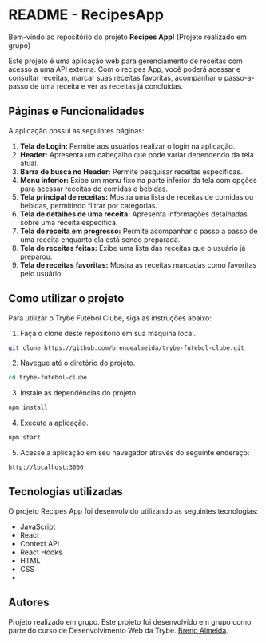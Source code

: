 # README - RecipesApp

Bem-vindo ao repositório do projeto **Recipes App**!
(Projeto realizado em grupo)

Este projeto é uma aplicação web para gerenciamento de receitas com acesso a uma API externa. Com o recipes App, você poderá acessar e consultar receitas, marcar suas receitas favoritas, acompanhar o passo-a-passo de uma receita e ver as receitas já concluídas.

## Páginas e Funcionalidades

A aplicação possui as seguintes páginas:

 1.  **Tela de Login:** Permite aos usuários realizar o login na aplicação.
 2.  **Header:** Apresenta um cabeçalho que pode variar dependendo da tela atual.
 3.  **Barra de busca no Header:** Permite pesquisar receitas específicas.
 4.  **Menu inferior:** Exibe um menu fixo na parte inferior da tela com opções para acessar receitas de comidas e bebidas.
 5.  **Tela principal de receitas:** Mostra uma lista de receitas de comidas ou bebidas, permitindo filtrar por categorias.
 6.  **Tela de detalhes de uma receita:** Apresenta informações detalhadas sobre uma receita específica.
 7.  **Tela de receita em progresso:** Permite acompanhar o passo a passo de uma receita enquanto ela está sendo preparada.
 8.  **Tela de receitas feitas:** Exibe uma lista das receitas que o usuário já preparou.
 9.  **Tela de receitas favoritas:** Mostra as receitas marcadas como favoritas pelo usuário.

## Como utilizar o projeto

Para utilizar o Trybe Futebol Clube, siga as instruções abaixo:

1. Faça o clone deste repositório em sua máquina local.

```bash
git clone https://github.com/brenoealmeida/trybe-futebol-clube.git
```

2. Navegue até o diretório do projeto.

```bash
cd trybe-futebol-clube
```

3. Instale as dependências do projeto.

```bash
npm install
```

4. Execute a aplicação.

```bash
npm start
```

5. Acesse a aplicação em seu navegador através do seguinte endereço:

```
http://localhost:3000
```

## Tecnologias utilizadas

O projeto Recipes App foi desenvolvido utilizando as seguintes tecnologias:

- JavaScript
- React
- Context API
- React Hooks
- HTML
- CSS
- 
## Autores

Projeto realizado em grupo. 
Este projeto foi desenvolvido em grupo como parte do curso de Desenvolvimento Web da Trybe.
[Breno Almeida](https://github.com/brenoealmeida).


    
    
    
    
   
